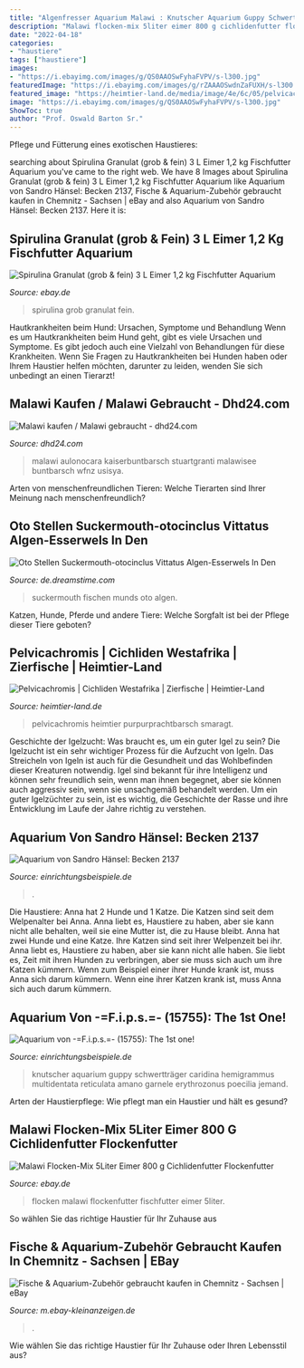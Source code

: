 ```yaml
---
title: "Algenfresser Aquarium Malawi : Knutscher Aquarium Guppy Schwertträger Caridina Hemigrammus Multidentata Reticulata Amano Garnele Erythrozonus Poecilia Jemand"
description: "Malawi flocken-mix 5liter eimer 800 g cichlidenfutter flockenfutter"
date: "2022-04-18"
categories:
- "haustiere"
tags: ["haustiere"]
images:
- "https://i.ebayimg.com/images/g/QS0AAOSwFyhaFVPV/s-l300.jpg"
featuredImage: "https://i.ebayimg.com/images/g/rZAAAOSwdnZaFUXH/s-l300.jpg"
featured_image: "https://heimtier-land.de/media/image/4e/6c/05/pelvicachromis-taeniatus-nigeria-red_4_200x200@2x.jpg"
image: "https://i.ebayimg.com/images/g/QS0AAOSwFyhaFVPV/s-l300.jpg"
ShowToc: true
author: "Prof. Oswald Barton Sr."
---
```



Pflege und Fütterung eines exotischen Haustieres:

	

		
searching about Spirulina Granulat (grob &amp; fein) 3 L Eimer 1,2 kg Fischfutter Aquarium you've came to the right web. We have 8 Images about Spirulina Granulat (grob &amp; fein) 3 L Eimer 1,2 kg Fischfutter Aquarium like Aquarium von Sandro Hänsel: Becken 2137, Fische &amp; Aquarium-Zubehör gebraucht kaufen in Chemnitz - Sachsen | eBay and also Aquarium von Sandro Hänsel: Becken 2137. Here it is:
		
    
## Spirulina Granulat (grob &amp; Fein) 3 L Eimer 1,2 Kg Fischfutter Aquarium

<img loading=lazy src="https://i.ebayimg.com/images/g/QS0AAOSwFyhaFVPV/s-l300.jpg" onerror="this.onerror=null;this.src='https://tse1.mm.bing.net/th?id=OIP.8Z_EVqyAIu29puLREHq1iQAAAA&amp;pid=15.1';" alt="Spirulina Granulat (grob &amp; fein) 3 L Eimer 1,2 kg Fischfutter Aquarium">

_Source: ebay.de_

>spirulina grob granulat fein. 

	

Hautkrankheiten beim Hund: Ursachen, Symptome und Behandlung
Wenn es um Hautkrankheiten beim Hund geht, gibt es viele Ursachen und Symptome. Es gibt jedoch auch eine Vielzahl von Behandlungen für diese Krankheiten. Wenn Sie Fragen zu Hautkrankheiten bei Hunden haben oder Ihrem Haustier helfen möchten, darunter zu leiden, wenden Sie sich unbedingt an einen Tierarzt!

    
## Malawi Kaufen / Malawi Gebraucht - Dhd24.com

<img loading=lazy src="https://images0.dhd.de/125507556_340x255.jpg" onerror="this.onerror=null;this.src='https://tse4.mm.bing.net/th?id=OIP.rOe-oPEIOYwTBfpeZnOYDwAAAA&amp;pid=15.1';" alt="Malawi kaufen / Malawi gebraucht - dhd24.com">

_Source: dhd24.com_

>malawi aulonocara kaiserbuntbarsch stuartgranti malawisee buntbarsch wfnz usisya. 

	

Arten von menschenfreundlichen Tieren: Welche Tierarten sind Ihrer Meinung nach menschenfreundlich?

    
## Oto Stellen Suckermouth-otocinclus Vittatus Algen-Esserwels In Den

<img loading=lazy src="https://thumbs.dreamstime.com/b/detail-des-munds-von-suckermouth-fischen-92688108.jpg" onerror="this.onerror=null;this.src='https://tse3.mm.bing.net/th?id=OIP.mRkNijnCqYKX9Jzc33nqWAHaE7&amp;pid=15.1';" alt="Oto Stellen Suckermouth-otocinclus Vittatus Algen-Esserwels In Den">

_Source: de.dreamstime.com_

>suckermouth fischen munds oto algen. 

	

Katzen, Hunde, Pferde und andere Tiere: Welche Sorgfalt ist bei der Pflege dieser Tiere geboten?

    
## Pelvicachromis | Cichliden Westafrika | Zierfische | Heimtier-Land

<img loading=lazy src="https://heimtier-land.de/media/image/4e/6c/05/pelvicachromis-taeniatus-nigeria-red_4_200x200@2x.jpg" onerror="this.onerror=null;this.src='https://tse2.mm.bing.net/th?id=OIP.FgdsEaG5crBWeSZWC3zsRQAAAA&amp;pid=15.1';" alt="Pelvicachromis | Cichliden Westafrika | Zierfische | Heimtier-Land">

_Source: heimtier-land.de_

>pelvicachromis heimtier purpurprachtbarsch smaragt. 

	

Geschichte der Igelzucht: Was braucht es, um ein guter Igel zu sein?
Die Igelzucht ist ein sehr wichtiger Prozess für die Aufzucht von Igeln. Das Streicheln von Igeln ist auch für die Gesundheit und das Wohlbefinden dieser Kreaturen notwendig. Igel sind bekannt für ihre Intelligenz und können sehr freundlich sein, wenn man ihnen begegnet, aber sie können auch aggressiv sein, wenn sie unsachgemäß behandelt werden. Um ein guter Igelzüchter zu sein, ist es wichtig, die Geschichte der Rasse und ihre Entwicklung im Laufe der Jahre richtig zu verstehen.

    
## Aquarium Von Sandro Hänsel: Becken 2137

<img loading=lazy src="https://www.einrichtungsbeispiele.de/images_2137/h1080_w1920/dekoration-im-aquarium-becken-2137__steine.jpg" onerror="this.onerror=null;this.src='https://tse4.mm.bing.net/th?id=OIP.hW4_NK2k3iBbiZitJxSWJwHaFj&amp;pid=15.1';" alt="Aquarium von Sandro Hänsel: Becken 2137">

_Source: einrichtungsbeispiele.de_

>. 

	

Die Haustiere: Anna hat 2 Hunde und 1 Katze. Die Katzen sind seit dem Welpenalter bei Anna. Anna liebt es, Haustiere zu haben, aber sie kann nicht alle behalten, weil sie eine Mutter ist, die zu Hause bleibt.
Anna hat zwei Hunde und eine Katze. Ihre Katzen sind seit ihrer Welpenzeit bei ihr. Anna liebt es, Haustiere zu haben, aber sie kann nicht alle haben. Sie liebt es, Zeit mit ihren Hunden zu verbringen, aber sie muss sich auch um ihre Katzen kümmern. Wenn zum Beispiel einer ihrer Hunde krank ist, muss Anna sich darum kümmern. Wenn eine ihrer Katzen krank ist, muss Anna sich auch darum kümmern.

    
## Aquarium Von -=F.i.p.s.=- (15755): The 1st One!

<img loading=lazy src="https://www.einrichtungsbeispiele.de/images_15755/h1080_w1920/vielleicht-weiss-jemand-wie-der-knutscher-heisst__8feecbc87c0d4bc53442b6208a297a47.jpg" onerror="this.onerror=null;this.src='https://tse2.mm.bing.net/th?id=OIP.R8KakRQ0CuCqcu9fmAIPsgHaFj&amp;pid=15.1';" alt="Aquarium von -=F.i.p.s.=- (15755): The 1st one!">

_Source: einrichtungsbeispiele.de_

>knutscher aquarium guppy schwertträger caridina hemigrammus multidentata reticulata amano garnele erythrozonus poecilia jemand. 

	

Arten der Haustierpflege: Wie pflegt man ein Haustier und hält es gesund?

    
## Malawi Flocken-Mix 5Liter Eimer 800 G Cichlidenfutter Flockenfutter

<img loading=lazy src="https://i.ebayimg.com/images/g/rZAAAOSwdnZaFUXH/s-l300.jpg" onerror="this.onerror=null;this.src='https://tse4.mm.bing.net/th?id=OIP.SeWnYGPY1MIlhXo6owbejAAAAA&amp;pid=15.1';" alt="Malawi Flocken-Mix 5Liter Eimer 800 g Cichlidenfutter Flockenfutter">

_Source: ebay.de_

>flocken malawi flockenfutter fischfutter eimer 5liter. 

	

So wählen Sie das richtige Haustier für Ihr Zuhause aus

    
## Fische &amp; Aquarium-Zubehör Gebraucht Kaufen In Chemnitz - Sachsen | EBay

<img loading=lazy src="https://i.ebayimg.com/00/s/NjM3WDk2MA==/z/1xgAAOSwukhhRDN6/$_12.JPG" onerror="this.onerror=null;this.src='https://tse2.mm.bing.net/th?id=OIP.WlKNW-5JCt-UnfrFwmtTiQHaE6&amp;pid=15.1';" alt="Fische &amp; Aquarium-Zubehör gebraucht kaufen in Chemnitz - Sachsen | eBay">

_Source: m.ebay-kleinanzeigen.de_

>. 

	

Wie wählen Sie das richtige Haustier für Ihr Zuhause oder Ihren Lebensstil aus?

